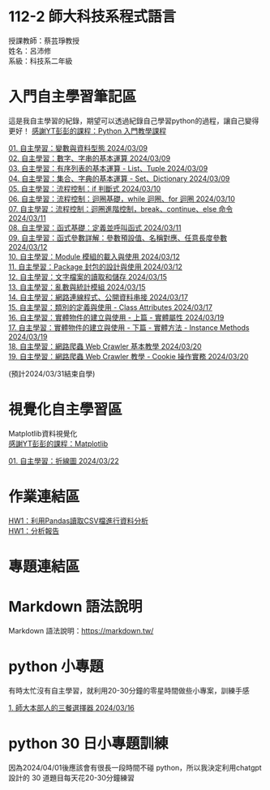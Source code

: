 # 112-2 師大科技系程式語言 
授課教師：蔡芸琤教授  
姓名：呂沛修  
系級：科技系二年級

# 入門自主學習筆記區
這是我自主學習的紀錄，期望可以透過紀錄自己學習python的過程，讓自己變得更好！ 
[感謝YT彭彭的課程：Python 入門教學課程](https://www.youtube.com/@cwpeng-course/playlists)
  
[01. 自主學習：變數與資料型態 2024/03/09](https://github.com/PeiHsiuLu/112-2-Programming-Language/blob/main/Practice/datatype_note.py)  
[02. 自主學習：數字、字串的基本運算 2024/03/09](https://github.com/PeiHsiuLu/112-2-Programming-Language/blob/main/Practice/number-string_note.py)  
[03. 自主學習：有序列表的基本運算 - List、Tuple 2024/03/09](https://github.com/PeiHsiuLu/112-2-Programming-Language/blob/main/Practice/list-tuple.py)  
[04. 自主學習：集合、字典的基本運算 - Set、Dictionary 2024/03/09](https://github.com/PeiHsiuLu/112-2-Programming-Language/blob/main/Practice/set-dict.py)  
[05. 自主學習：流程控制：if 判斷式 2024/03/10](https://github.com/PeiHsiuLu/112-2-Programming-Language/blob/main/Practice/if.py)  
[06. 自主學習：流程控制：迴圈基礎，while 迴圈、for 迴圈 2024/03/10](https://github.com/PeiHsiuLu/112-2-Programming-Language/blob/main/Practice/loop.py)  
[07. 自主學習：流程控制：迴圈進階控制，break、continue、else 命令 2024/03/11](https://github.com/PeiHsiuLu/112-2-Programming-Language/blob/main/Practice/loop-advanved.py)  
[08. 自主學習：函式基礎：定義並呼叫函式 2024/03/11](https://github.com/PeiHsiuLu/112-2-Programming-Language/blob/main/Practice/function.py)  
[09. 自主學習：函式參數詳解：參數預設值、名稱對應、任意長度參數 2024/03/12](https://github.com/PeiHsiuLu/112-2-Programming-Language/blob/main/Practice/function_advanced.py)  
[10. 自主學習：Module 模組的載入與使用 2024/03/12](https://github.com/PeiHsiuLu/112-2-Programming-Language/blob/main/Practice/module.py)  
[11. 自主學習：Package 封包的設計與使用 2024/03/12](https://github.com/PeiHsiuLu/112-2-Programming-Language/blob/main/Practice/main_package_practice.py)  
[12. 自主學習：文字檔案的讀取和儲存 2024/03/15](https://github.com/PeiHsiuLu/112-2-Programming-Language/blob/main/Practice/file.py)  
[13. 自主學習：亂數與統計模組 2024/03/15](https://github.com/PeiHsiuLu/112-2-Programming-Language/blob/main/Practice/random_statistic_module.py)  
[14. 自主學習：網路連線程式、公開資料串接 2024/03/17](https://github.com/PeiHsiuLu/112-2-Programming-Language/blob/main/Practice/internet.py)  
[15. 自主學習：類別的定義與使用 - Class Attributes 2024/03/17](https://github.com/PeiHsiuLu/112-2-Programming-Language/blob/main/Practice/class.py)  
[16. 自主學習：實體物件的建立與使用 - 上篇 - 實體屬性 2024/03/19](https://github.com/PeiHsiuLu/112-2-Programming-Language/blob/main/Practice/classify-1.py)  
[17. 自主學習：實體物件的建立與使用 - 下篇 - 實體方法 - Instance Methods 2024/03/19](https://github.com/PeiHsiuLu/112-2-Programming-Language/blob/main/Practice/classify-2.py)  
[18. 自主學習：網路爬蟲 Web Crawler 基本教學 2024/03/20](https://github.com/PeiHsiuLu/112-2-Programming-Language/blob/main/Practice/crawl_basic.py)  
[19. 自主學習：網路爬蟲 Web Crawler 教學 - Cookie 操作實務 2024/03/20](https://github.com/PeiHsiuLu/112-2-Programming-Language/blob/main/Practice/cookie.py)



(預計2024/03/31結束自學)

# 視覺化自主學習區
Matplotlib資料視覺化  
[ 感謝YT彭彭的課程：Matplotlib](https://www.youtube.com/watch?v=MceOR4Kvv9I&list=PL-g0fdC5RMbqDdag2l_F3ejf4xQ_QjGbq&pp=iAQB)  
  
[ 01. 自主學習：折線圖 2024/03/22](https://github.com/PeiHsiuLu/112-2-Programming-Language/blob/main/Visuallisation_study/line.py)


# 作業連結區
[HW1：利用Pandas讀取CSV檔進行資料分析](https://github.com/PeiHsiuLu/112-2-Programming-Language/blob/main/Homework/HW1-112%E5%B9%B4%E8%88%87102%E5%B9%B4%E4%BA%8C%E9%A1%9E%E7%B5%84%E5%88%86%E7%A7%91%E6%8E%92%E8%A1%8C%E5%89%8D10%E5%90%8D%E6%AF%94%E8%BC%83_%E9%87%8D%E5%81%9A.py)  
[HW1：分析報告](https://github.com/PeiHsiuLu/112-2-Programming-Language/blob/main/Homework/HW1%EF%BC%9A%E5%88%86%E6%9E%90112%E8%87%B3102%E5%B9%B410%E5%B9%B4%E4%B9%8B%E9%96%93%E7%9A%84%E4%BA%8C%E9%A1%9E%E7%B5%84%E7%86%B1%E9%96%80%E7%A7%91%E7%B3%BB%E5%89%8D%E5%8D%81%E5%90%8D.pdf)  


# 專題連結區   

# Markdown 語法說明
Markdown 語法說明：https://markdown.tw/
# python 小專題  
有時太忙沒有自主學習，就利用20-30分鐘的零星時間做些小專案，訓練手感  
  
[1. 師大本部人的三餐選擇器 2024/03/16](https://github.com/PeiHsiuLu/112-2-Programming-Language/blob/main/folio/choose_food.py) 

# python 30 日小專題訓練  
因為2024/04/01後應該會有很長一段時間不碰 python，所以我決定利用chatgpt設計的 30 道題目每天花20-30分鐘練習


